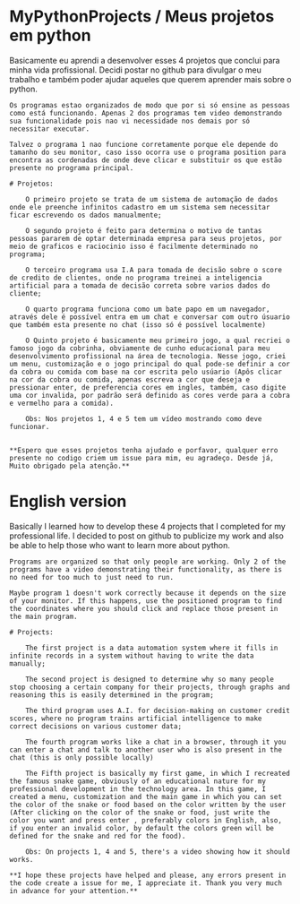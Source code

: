 # MyPythonProjects / Meus projetos em python

 Basicamente eu aprendi a desenvolver esses 4 projetos que conclui para minha vida profissional. Decidi postar no github para divulgar o meu trabalho e também poder ajudar aqueles que querem aprender mais sobre o python.

    Os programas estao organizados de modo que por si só ensine as pessoas como está funcionando. Apenas 2 dos programas tem video demonstrando sua funcionalidade pois nao vi necessidade nos demais por só necessitar executar.

    Talvez o programa 1 nao funcione corretamente porque ele depende do tamanho do seu monitor, caso isso ocorra use o programa position para encontra as cordenadas de onde deve clicar e substituir os que estão presente no programa principal.

    # Projetos:
        
        O primeiro projeto se trata de um sistema de automação de dados onde ele preenche infinitos cadastro em um sistema sem necessitar ficar escrevendo os dados manualmente;

        O segundo projeto é feito para determina o motivo de tantas pessoas pararem de optar determinada empresa para seus projetos, por meio de graficos e raciocinio isso é facilmente determinado no programa;

        O terceiro programa usa I.A para tomada de decisão sobre o score de credito de clientes, onde no programa treinei a inteligencia artificial para a tomada de decisão correta sobre varios dados do cliente;

        O quarto programa funciona como um bate papo em um navegador, através dele é possível entra em um chat e conversar com outro úsuario que também esta presente no chat (isso só é possível localmente)
        
        O Quinto projeto é basicamente meu primeiro jogo, a qual recriei o famoso jogo da cobrinha, obviamente de cunho educacional para meu desenvolvimento profissional na área de tecnologia. Nesse jogo, criei um menu, customização e o jogo principal do qual pode-se definir a cor da cobra ou comida com base na cor escrita pelo usúario (Apôs clicar na cor da cobra ou comida, apenas escreva a cor que deseja e pressionar enter, de preferencia cores em ingles, também, caso digite uma cor invalida, por padrão será definido as cores verde para a cobra e vermelho para a comida).

        Obs: Nos projetos 1, 4 e 5 tem um vídeo mostrando como deve funcionar.


    **Espero que esses projetos tenha ajudado e porfavor, qualquer erro presente no codigo criem um issue para mim, eu agradeço. Desde já, Muito obrigado pela atenção.**

 # English version

Basically I learned how to develop these 4 projects that I completed for my professional life. I decided to post on github to publicize my work and also be able to help those who want to learn more about python.

    Programs are organized so that only people are working. Only 2 of the programs have a video demonstrating their functionality, as there is no need for too much to just need to run.

    Maybe program 1 doesn't work correctly because it depends on the size of your monitor. If this happens, use the positioned program to find the coordinates where you should click and replace those present in the main program.

    # Projects:
        
        The first project is a data automation system where it fills in infinite records in a system without having to write the data manually;

        The second project is designed to determine why so many people stop choosing a certain company for their projects, through graphs and reasoning this is easily determined in the program;

        The third program uses A.I. for decision-making on customer credit scores, where no program trains artificial intelligence to make correct decisions on various customer data;

        The fourth program works like a chat in a browser, through it you can enter a chat and talk to another user who is also present in the chat (this is only possible locally)

        The Fifth project is basically my first game, in which I recreated the famous snake game, obviously of an educational nature for my professional development in the technology area. In this game, I created a menu, customization and the main game in which you can set the color of the snake or food based on the color written by the user (After clicking on the color of the snake or food, just write the color you want and press enter , preferably colors in English, also, if you enter an invalid color, by default the colors green will be defined for the snake and red for the food).

        Obs: On projects 1, 4 and 5, there's a video showing how it should works.

    **I hope these projects have helped and please, any errors present in the code create a issue for me, I appreciate it. Thank you very much in advance for your attention.**
    